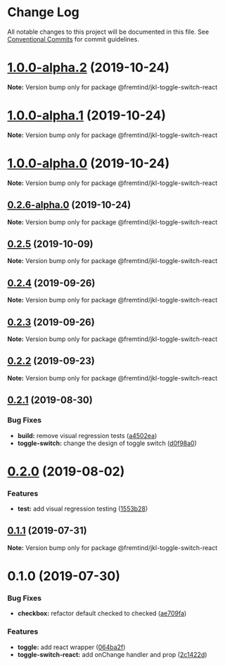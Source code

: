 # Change Log

All notable changes to this project will be documented in this file.
See [Conventional Commits](https://conventionalcommits.org) for commit guidelines.

# [1.0.0-alpha.2](https://github.com/fremtind/jokul/compare/@fremtind/jkl-toggle-switch-react@1.0.0-alpha.1...@fremtind/jkl-toggle-switch-react@1.0.0-alpha.2) (2019-10-24)

**Note:** Version bump only for package @fremtind/jkl-toggle-switch-react





# [1.0.0-alpha.1](https://github.com/fremtind/jokul/compare/@fremtind/jkl-toggle-switch-react@1.0.0-alpha.0...@fremtind/jkl-toggle-switch-react@1.0.0-alpha.1) (2019-10-24)

**Note:** Version bump only for package @fremtind/jkl-toggle-switch-react





# [1.0.0-alpha.0](https://github.com/fremtind/jokul/compare/@fremtind/jkl-toggle-switch-react@0.2.6-alpha.0...@fremtind/jkl-toggle-switch-react@1.0.0-alpha.0) (2019-10-24)

**Note:** Version bump only for package @fremtind/jkl-toggle-switch-react





## [0.2.6-alpha.0](https://github.com/fremtind/jokul/compare/@fremtind/jkl-toggle-switch-react@0.2.5...@fremtind/jkl-toggle-switch-react@0.2.6-alpha.0) (2019-10-24)

**Note:** Version bump only for package @fremtind/jkl-toggle-switch-react





## [0.2.5](https://github.com/fremtind/jokul/compare/@fremtind/jkl-toggle-switch-react@0.2.4...@fremtind/jkl-toggle-switch-react@0.2.5) (2019-10-09)

**Note:** Version bump only for package @fremtind/jkl-toggle-switch-react





## [0.2.4](https://github.com/fremtind/jokul/compare/@fremtind/jkl-toggle-switch-react@0.2.3...@fremtind/jkl-toggle-switch-react@0.2.4) (2019-09-26)

**Note:** Version bump only for package @fremtind/jkl-toggle-switch-react





## [0.2.3](https://github.com/fremtind/jokul/compare/@fremtind/jkl-toggle-switch-react@0.2.2...@fremtind/jkl-toggle-switch-react@0.2.3) (2019-09-26)

**Note:** Version bump only for package @fremtind/jkl-toggle-switch-react





## [0.2.2](https://github.com/fremtind/jokul/compare/@fremtind/jkl-toggle-switch-react@0.2.1...@fremtind/jkl-toggle-switch-react@0.2.2) (2019-09-23)

**Note:** Version bump only for package @fremtind/jkl-toggle-switch-react





## [0.2.1](https://github.com/fremtind/jokul/compare/@fremtind/jkl-toggle-switch-react@0.2.0...@fremtind/jkl-toggle-switch-react@0.2.1) (2019-08-30)


### Bug Fixes

* **build:** remove visual regression tests ([a4502ea](https://github.com/fremtind/jokul/commit/a4502ea))
* **toggle-switch:** change the design of toggle switch ([d0f98a0](https://github.com/fremtind/jokul/commit/d0f98a0))





# [0.2.0](https://github.com/fremtind/jokul/compare/@fremtind/jkl-toggle-switch-react@0.1.1...@fremtind/jkl-toggle-switch-react@0.2.0) (2019-08-02)


### Features

* **test:** add visual regression testing ([1553b28](https://github.com/fremtind/jokul/commit/1553b28))





## [0.1.1](https://github.com/fremtind/jokul/compare/@fremtind/jkl-toggle-switch-react@0.1.0...@fremtind/jkl-toggle-switch-react@0.1.1) (2019-07-31)

**Note:** Version bump only for package @fremtind/jkl-toggle-switch-react





# 0.1.0 (2019-07-30)


### Bug Fixes

* **checkbox:** refactor default checked to checked ([ae709fa](https://github.com/fremtind/jokul/commit/ae709fa))


### Features

* **toggle:** add react wrapper ([064ba2f](https://github.com/fremtind/jokul/commit/064ba2f))
* **toggle-switch-react:** add onChange handler and prop ([2c1422d](https://github.com/fremtind/jokul/commit/2c1422d))
